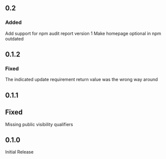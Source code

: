## 0.2

### Added

Add support for npm audit report version 1
Make homepage optional in npm outdated

## 0.1.2

### Fixed

The indicated update requirement return value was the wrong way around

## 0.1.1

## Fixed

Missing public visibility qualifiers

## 0.1.0

Initial Release
